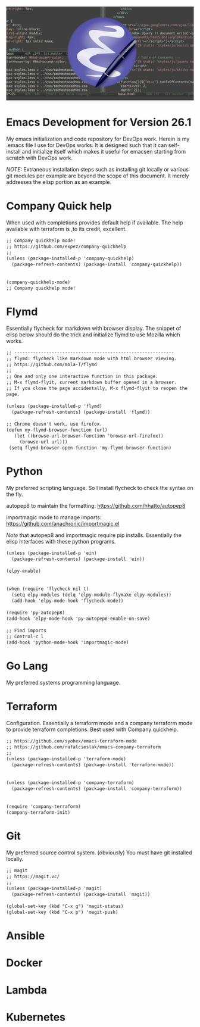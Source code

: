 ![alt text](https://github.com/IslandOfMisfitToys/emacs/blob/master/images/emacs-tag_cover_photo.png "Emacs: The One True Editor")


# Emacs Development for Version 26.1

My emacs initialization and code repository for DevOps work. Herein is my .emacs file I use for DevOps works. It is designed such that it can self-install and initialize itself which makes it useful for emacsen starting from scratch with DevOps work. 

*NOTE:* Extraneous installation steps such as installing git locally or various git modules per example are beyond the scope of this document. It merely addresses the elisp portion as an example.

# Company Quick help

When used with completions provides default help if available.
The help available with terraform is ,to its credit, excellent.

```elisp
;; Company quickhelp mode!
;; https://github.com/expez/company-quickhelp
;;
(unless (package-installed-p 'company-quickhelp)
  (package-refresh-contents) (package-install 'company-quickhelp))


(company-quickhelp-mode)
;; Company quickhelp mode!

```

# Flymd
 Essentially flycheck for markdown with browser display.
 The snippet of elisp below should do the trick and initialize flymd
 to use Mozilla which works. 

```elisp
;; ------------------------------------------------------------
;; flymd: flycheck like markdown mode with html browser viewing.
;; https://github.com/mola-T/flymd
;; 
;; One and only one interactive function in this package.
;; M-x flymd-flyit, current markdown buffer opened in a browser.
;; If you close the page accidentally, M-x flymd-flyit to reopen the page.

(unless (package-installed-p 'flymd)
  (package-refresh-contents) (package-install 'flymd))

;; Chrome doesn't work, use firefox. 
(defun my-flymd-browser-function (url)
   (let ((browse-url-browser-function 'browse-url-firefox))
     (browse-url url)))
 (setq flymd-browser-open-function 'my-flymd-browser-function)
```

# Python

My preferred scripting language.
So I install flycheck to check the syntax on the fly.

autopep8 to maintain the formatting: https://github.com/hhatto/autopep8

importmagic mode to manage imports:  https://github.com/anachronic/importmagic.el

*Note* that autopep8 and importmagic require pip installs. Essentially the elisp
interfaces with these python programs.

```elisp
(unless (package-installed-p 'ein)
  (package-refresh-contents) (package-install 'ein))

(elpy-enable)  


(when (require 'flycheck nil t)
  (setq elpy-modules (delq 'elpy-module-flymake elpy-modules))
  (add-hook 'elpy-mode-hook 'flycheck-mode))

(require 'py-autopep8)
(add-hook 'elpy-mode-hook 'py-autopep8-enable-on-save)

;; Find imports
;; Control-c l 
(add-hook 'python-mode-hook 'importmagic-mode)
```

# Go Lang

My preferred systems programming language.

# Terraform

Configuration. Essentially a terraform mode and 
a company terraform mode to provide terraform completions.
Best used with Company quickhelp. 

```elisp
;; https://github.com/syohex/emacs-terraform-mode
;; https://github.com/rafalcieslak/emacs-company-terraform
;; 
(unless (package-installed-p 'terraform-mode)
  (package-refresh-contents) (package-install 'terraform-mode))


(unless (package-installed-p 'company-terraform)
  (package-refresh-contents) (package-install 'company-terraform))


(require 'company-terraform)
(company-terraform-init)
```

# Git

My preferred source control system. (obviously)
You must have git installed locally.

```elisp
;; magit
;; https://magit.vc/
;; 
(unless (package-installed-p 'magit)
  (package-refresh-contents) (package-install 'magit))

(global-set-key (kbd "C-x g") 'magit-status)
(global-set-key (kbd "C-x p") 'magit-push)
```


# Ansible

# Docker

# Lambda

# Kubernetes



